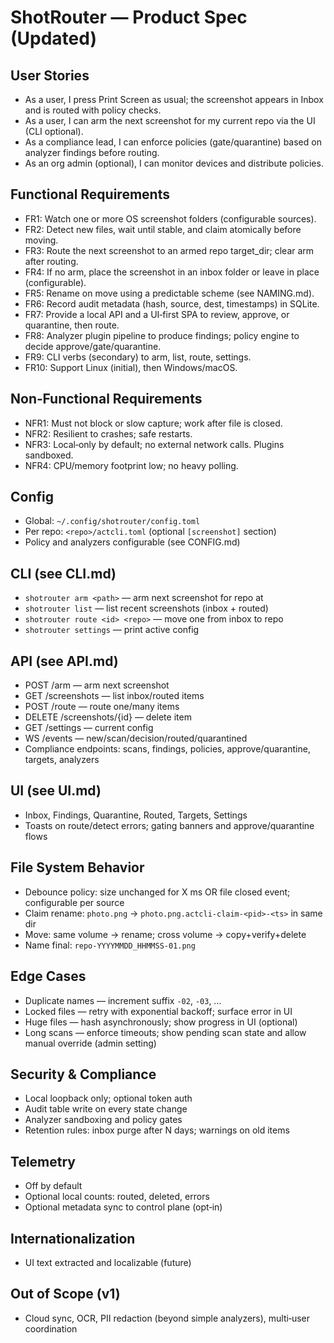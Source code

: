 # ShotRouter — Product Spec (Updated)

## User Stories

- As a user, I press Print Screen as usual; the screenshot appears in Inbox and is routed with policy checks.
- As a user, I can arm the next screenshot for my current repo via the UI (CLI optional).
- As a compliance lead, I can enforce policies (gate/quarantine) based on analyzer findings before routing.
- As an org admin (optional), I can monitor devices and distribute policies.

## Functional Requirements

- FR1: Watch one or more OS screenshot folders (configurable sources).
- FR2: Detect new files, wait until stable, and claim atomically before moving.
- FR3: Route the next screenshot to an armed repo target_dir; clear arm after routing.
- FR4: If no arm, place the screenshot in an inbox folder or leave in place (configurable).
- FR5: Rename on move using a predictable scheme (see NAMING.md).
- FR6: Record audit metadata (hash, source, dest, timestamps) in SQLite.
- FR7: Provide a local API and a UI‑first SPA to review, approve, or quarantine, then route.
- FR8: Analyzer plugin pipeline to produce findings; policy engine to decide approve/gate/quarantine.
- FR9: CLI verbs (secondary) to arm, list, route, settings.
- FR10: Support Linux (initial), then Windows/macOS.

## Non‑Functional Requirements

- NFR1: Must not block or slow capture; work after file is closed.
- NFR2: Resilient to crashes; safe restarts.
- NFR3: Local‑only by default; no external network calls. Plugins sandboxed.
- NFR4: CPU/memory footprint low; no heavy polling.

## Config

- Global: `~/.config/shotrouter/config.toml`
- Per repo: `<repo>/actcli.toml` (optional `[screenshot]` section)
 - Policy and analyzers configurable (see CONFIG.md)

## CLI (see CLI.md)

- `shotrouter arm <path>` — arm next screenshot for repo at <path>
- `shotrouter list` — list recent screenshots (inbox + routed)
- `shotrouter route <id> <repo>` — move one from inbox to repo
- `shotrouter settings` — print active config

## API (see API.md)

- POST /arm — arm next screenshot
- GET /screenshots — list inbox/routed items
- POST /route — route one/many items
- DELETE /screenshots/{id} — delete item
- GET /settings — current config
- WS /events — new/scan/decision/routed/quarantined
- Compliance endpoints: scans, findings, policies, approve/quarantine, targets, analyzers

## UI (see UI.md)

- Inbox, Findings, Quarantine, Routed, Targets, Settings
- Toasts on route/detect errors; gating banners and approve/quarantine flows

## File System Behavior

- Debounce policy: size unchanged for X ms OR file closed event; configurable per source
- Claim rename: `photo.png` → `photo.png.actcli-claim-<pid>-<ts>` in same dir
- Move: same volume → rename; cross volume → copy+verify+delete
- Name final: `repo-YYYYMMDD_HHMMSS-01.png`

## Edge Cases

- Duplicate names — increment suffix `-02`, `-03`, …
- Locked files — retry with exponential backoff; surface error in UI
- Huge files — hash asynchronously; show progress in UI (optional)
 - Long scans — enforce timeouts; show pending scan state and allow manual override (admin setting)

## Security & Compliance

- Local loopback only; optional token auth
- Audit table write on every state change
- Analyzer sandboxing and policy gates
- Retention rules: inbox purge after N days; warnings on old items

## Telemetry

- Off by default
- Optional local counts: routed, deleted, errors
 - Optional metadata sync to control plane (opt‑in)

## Internationalization

- UI text extracted and localizable (future)

## Out of Scope (v1)

- Cloud sync, OCR, PII redaction (beyond simple analyzers), multi‑user coordination
